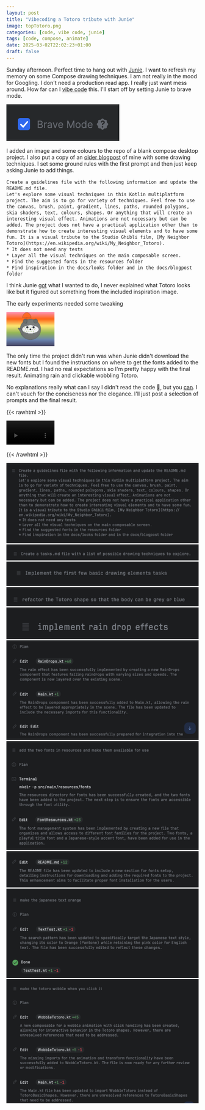 ```yaml
---
layout: post
title: "Vibecoding a Totoro tribute with Junie"
image: topTotoro.png
categories: [code, vibe code, junie]
tags: [code, compose, animate]
date: 2025-03-02T22:02:23+01:00
draft: false
---
```

Sunday afternoon. Perfect time to hang out with [Junie](https://www.jetbrains.com/junie/). I want to refresh my memory on some Compose drawing techniques. I am not really in the mood for Googling. I don't need a production read app. I really just want mess around. How far can I [vibe code](https://x.com/karpathy/status/1886192184808149383) this. I'll start off by setting Junie to brave mode.

![brave](brave.png)

I added an image and some colours to the repo of a blank compose desktop project. I also put a copy of an [older blogpost](https://www.maiatoday.net/p/how-to-build-wrapped-2023-in-compose-animation/) of mine with some drawing techniques. I set some ground rules with the first prompt and then just keep asking Junie to add things.

```
Create a guidelines file with the following information and update the README.md file.
Let's explore some visual techniques in this Kotlin multiplatform project. The aim is to go for variety of techniques. Feel free to use the canvas, brush, paint, gradient, lines, paths, rounded polygons, skia shaders, text, colours, shapes. Or anything that will create an interesting visual effect. Animations are not necessary but can be added. The project does not have a practical application other than to demonstrate how to create interesting visual elements and to have some fun. It is a visual tribute to the Studio Ghibli film, [My Neighbor Totoro](https://en.wikipedia.org/wiki/My_Neighbor_Totoro).
* It does not need any tests
* Layer all the visual techniques on the main composable screen.
* Find the suggested fonts in the resources folder
* Find inspiration in the docs/looks folder and in the docs/blogpost folder

```
I think Junie [got](https://github.com/maiatoday/playdate/blob/main/GUIDELINES.md) what I wanted to do, I never explained what Totoro looks like but it figured out something from the included inspiration image.

The early experiments needed some tweaking

<img src="firstTry.jpg" style="width:25%" width="{{ .Width }}" height="{{ .Height }}">

The only time the project didn't run was when Junie didn't download the new fonts but I found the instructions on where to get the fonts added to the README.md. I had no real expectations so I'm pretty happy with the final result. Animating rain and clickable wobbling Totoro.

No explanations really what can I say I didn't read the code 🙈, but you [can](https://github.com/maiatoday/playdate/tree/main). I can't vouch for the conciseness nor the elegance. I'll just post a selection of prompts and the final result.

{{< rawhtml >}}

<video width=25% controls autoplay>
    <source src="totorotribute.webm" type="video/webm">
    Your browser does not support the video tag.
</video>

{{< /rawhtml >}}

![s02](s02.png)
![s03](s03.png)
![s04](s04.png)
![s05](s05.png)
![s06](s06.png)
![s07](s07.png)
![s08](s08.png)
![s09](s09.png)
![s10](s10.png)
![s12](s12.png)



